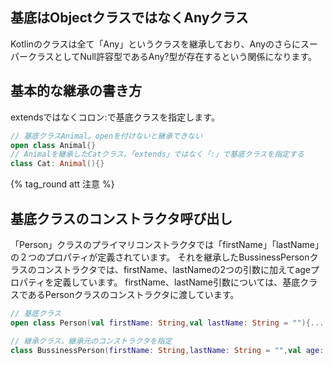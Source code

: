 
## 基底はObjectクラスではなくAnyクラス
Kotlinのクラスは全て「Any」というクラスを継承しており、AnyのさらにスーパークラスとしてNull許容型であるAny?型が存在するという関係になります。

## 基本的な継承の書き方
extendsではなくコロン:で基底クラスを指定します。
```kt
// 基底クラスAnimal。openを付けないと継承できない
open class Animal{}
// Animalを継承したCatクラス。「extends」ではなく「:」で基底クラスを指定する
class Cat: Animal(){}
```
{% tag_round att 注意 %}

## 基底クラスのコンストラクタ呼び出し
「Person」クラスのプライマリコンストラクタでは「firstName」「lastName」の２つのプロパティが定義されています。
それを継承したBussinessPersonクラスのコンストラクタでは、firstName、lastNameの2つの引数に加えてageプロパティを定義しています。
firstName、lastName引数については、基底クラスであるPersonクラスのコンストラクタに渡しています。
```kt
// 基底クラス
open class Person(val firstName: String,val lastName: String = ""){....}

// 継承クラス。継承元のコンストラクタを指定
class BussinessPerson(firstName: String,lastName: String = "",val age: Int) : Person (firstName,lastName){....}
```
